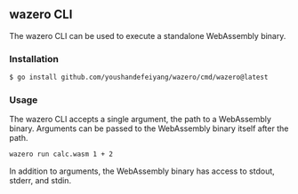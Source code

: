 ## wazero CLI

The wazero CLI can be used to execute a standalone WebAssembly binary.

### Installation

```bash
$ go install github.com/youshandefeiyang/wazero/cmd/wazero@latest
```

### Usage

The wazero CLI accepts a single argument, the path to a WebAssembly binary.
Arguments can be passed to the WebAssembly binary itself after the path.

```bash
wazero run calc.wasm 1 + 2
```

In addition to arguments, the WebAssembly binary has access to stdout, stderr,
and stdin.


